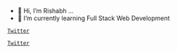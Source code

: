 - 👋 Hi, I’m Rishabh ...
- 🌱 I’m currently learning Full Stack Web Development

 <code style="backgroundColor:red">[Twitter](https://twitter.com/rishabhdasgupta)</code>

 <code>[Twitter](https://github.com/rishabhdasu)</code>

<!---
rishabhdasu/rishabhdasu is a ✨ special ✨ repository because its `README.md` (this file) appears on your GitHub profile.
You can click the Preview link to take a look at your changes.
--->

